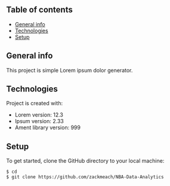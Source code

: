 ## Table of contents
* [General info](#general-info)
* [Technologies](#technologies)
* [Setup](#setup)

## General info
This project is simple Lorem ipsum dolor generator.
	
## Technologies
Project is created with:
* Lorem version: 12.3
* Ipsum version: 2.33
* Ament library version: 999
	
## Setup
To get started, clone the GitHub directory to your local machine:
```
$ cd
$ git clone https://github.com/zackmeach/NBA-Data-Analytics
```
